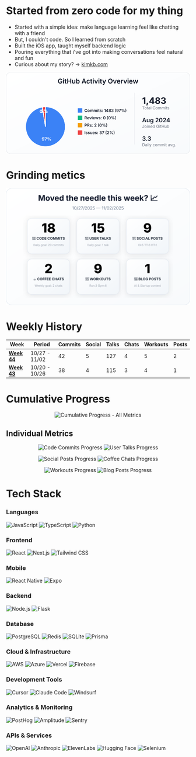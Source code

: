 # Started from zero code for my thing

- Started with a simple idea: make language learning feel like chatting with a friend
- But, I couldn't code. So I learned from scratch
- Built the iOS app, taught myself backend logic
- Pouring everything that i've got into making conversations feel natural and fun
- Curious about my story? → [kimkb.com](https://www.kimkb.com)

<p align="center">
  <img src="https://raw.githubusercontent.com/Piesson/Piesson/main/profile-summary-card-output/default/0-profile-details.svg" alt="Profile Details">
</p>

# Grinding metics

<p align="center">
  <img src="https://raw.githubusercontent.com/Piesson/Piesson/main/dashboard/weekly_dashboard.svg" alt="Weekly Dashboard">
</p>

# Weekly History

| Week | Period | Commits | Social | Talks | Chats | Workouts | Posts |
|------|--------|---------|--------|-------|-------|----------|-------|
| [**Week 44**](https://raw.githubusercontent.com/Piesson/Piesson/main/dashboard/history/weekly_history_2025-W44.svg) | 10/27 - 11/02 | 42 | 5 | 127 | 4 | 5 | 2 |
| [**Week 43**](https://raw.githubusercontent.com/Piesson/Piesson/main/dashboard/history/weekly_history_2025-W43.svg) | 10/20 - 10/26 | 38 | 4 | 115 | 3 | 4 | 1 |


# Cumulative Progress

<p align="center">
  <img src="https://image-charts.com/chart?cht=lc&chd=t:38,80|115,242|4,9|3,7|4,9|1,3&chs=800x400&chxt=x,y&chxl=0:|W43|W44&chco=FF6384,36A2EB,FFCE56,4BC0C0,9966FF,FF9F40&chdl=Code Commits|User Talks|Social Posts|Coffee Chats|Workouts|Blog Posts&chtt=Cumulative Progress&chts=000000,16&chls=2|2|2|2|2|2&chg=20,20,1,5" alt="Cumulative Progress - All Metrics">
</p>

## Individual Metrics

<p align="center">
  <img src="https://image-charts.com/chart?cht=lc&chd=t:38,80&chs=380x200&chxt=x,y&chxl=0:|W43|W44&chco=FF6384&chtt=%F0%9F%9A%80%20Code%20Commits&chts=000000,14&chls=3&chg=20,20,1,5&chf=bg,s,FFFFFF" alt="Code Commits Progress">
  <img src="https://image-charts.com/chart?cht=lc&chd=t:115,242&chs=380x200&chxt=x,y&chxl=0:|W43|W44&chco=36A2EB&chtt=%F0%9F%92%AC%20User%20Talks&chts=000000,14&chls=3&chg=20,20,1,5&chf=bg,s,FFFFFF" alt="User Talks Progress">
</p>

<p align="center">
  <img src="https://image-charts.com/chart?cht=lc&chd=t:4,9&chs=380x200&chxt=x,y&chxl=0:|W43|W44&chco=FFCE56&chtt=%F0%9F%93%B1%20Social%20Posts&chts=000000,14&chls=3&chg=20,20,1,5&chf=bg,s,FFFFFF" alt="Social Posts Progress">
  <img src="https://image-charts.com/chart?cht=lc&chd=t:3,7&chs=380x200&chxt=x,y&chxl=0:|W43|W44&chco=4BC0C0&chtt=%E2%98%95%20Coffee%20Chats&chts=000000,14&chls=3&chg=20,20,1,5&chf=bg,s,FFFFFF" alt="Coffee Chats Progress">
</p>

<p align="center">
  <img src="https://image-charts.com/chart?cht=lc&chd=t:4,9&chs=380x200&chxt=x,y&chxl=0:|W43|W44&chco=9966FF&chtt=%F0%9F%8F%83%20Workouts&chts=000000,14&chls=3&chg=20,20,1,5&chf=bg,s,FFFFFF" alt="Workouts Progress">
  <img src="https://image-charts.com/chart?cht=lc&chd=t:1,3&chs=380x200&chxt=x,y&chxl=0:|W43|W44&chco=FF9F40&chtt=%F0%9F%93%9D%20Blog%20Posts&chts=000000,14&chls=3&chg=20,20,1,5&chf=bg,s,FFFFFF" alt="Blog Posts Progress">
</p>

# Tech Stack

### Languages
![JavaScript](https://img.shields.io/badge/JavaScript-F7DF1E?style=flat-square&logo=javascript&logoColor=black)
![TypeScript](https://img.shields.io/badge/TypeScript-007ACC?style=flat-square&logo=typescript&logoColor=white)
![Python](https://img.shields.io/badge/Python-3776AB?style=flat-square&logo=python&logoColor=white)

### Frontend
![React](https://img.shields.io/badge/React-20232A?style=flat-square&logo=react&logoColor=61DAFB)
![Next.js](https://img.shields.io/badge/Next.js-000000?style=flat-square&logo=nextdotjs&logoColor=white)
![Tailwind CSS](https://img.shields.io/badge/Tailwind_CSS-38B2AC?style=flat-square&logo=tailwind-css&logoColor=white)

### Mobile
![React Native](https://img.shields.io/badge/React_Native-20232A?style=flat-square&logo=react&logoColor=61DAFB)
![Expo](https://img.shields.io/badge/Expo-1C1E24?style=flat-square&logo=expo&logoColor=white)

### Backend
![Node.js](https://img.shields.io/badge/Node.js-43853D?style=flat-square&logo=node.js&logoColor=white)
![Flask](https://img.shields.io/badge/Flask-000000?style=flat-square&logo=flask&logoColor=white)

### Database
![PostgreSQL](https://img.shields.io/badge/PostgreSQL-316192?style=flat-square&logo=postgresql&logoColor=white)
![Redis](https://img.shields.io/badge/Redis-DC382D?style=flat-square&logo=redis&logoColor=white)
![SQLite](https://img.shields.io/badge/SQLite-07405E?style=flat-square&logo=sqlite&logoColor=white)
![Prisma](https://img.shields.io/badge/Prisma-3982CE?style=flat-square&logo=Prisma&logoColor=white)

### Cloud & Infrastructure
![AWS](https://img.shields.io/badge/AWS-232F3E?style=flat-square&logo=amazon-aws&logoColor=white)
![Azure](https://img.shields.io/badge/Microsoft_Azure-0089D0?style=flat-square&logo=microsoft-azure&logoColor=white)
![Vercel](https://img.shields.io/badge/Vercel-000000?style=flat-square&logo=vercel&logoColor=white)
![Firebase](https://img.shields.io/badge/Firebase-FFCA28?style=flat-square&logo=firebase&logoColor=black)

### Development Tools
![Cursor](https://img.shields.io/badge/Cursor-000000?style=flat-square&logoColor=white)
![Claude Code](https://img.shields.io/badge/Claude_Code-000000?style=flat-square&logo=anthropic&logoColor=white)
![Windsurf](https://img.shields.io/badge/Windsurf-0EA5E9?style=flat-square&logoColor=white)

### Analytics & Monitoring
![PostHog](https://img.shields.io/badge/PostHog-000000?style=flat-square&logo=posthog&logoColor=white)
![Amplitude](https://img.shields.io/badge/Amplitude-000080?style=flat-square&logoColor=white)
![Sentry](https://img.shields.io/badge/Sentry-362D59?style=flat-square&logo=sentry&logoColor=white)

### APIs & Services
![OpenAI](https://img.shields.io/badge/OpenAI-412991?style=flat-square&logo=openai&logoColor=white)
![Anthropic](https://img.shields.io/badge/Anthropic-191919?style=flat-square&logoColor=white)
![ElevenLabs](https://img.shields.io/badge/ElevenLabs-000000?style=flat-square&logoColor=white)
![Hugging Face](https://img.shields.io/badge/🤗_Hugging_Face-FFD21E?style=flat-square&logoColor=black)
![Selenium](https://img.shields.io/badge/Selenium-43B02A?style=flat-square&logo=selenium&logoColor=white)
